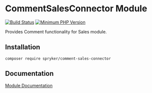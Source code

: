 # CommentSalesConnector Module
[![Build Status](https://travis-ci.org/spryker/comment-sales-connector.svg)](https://travis-ci.org/spryker/comment-sales-connector)
[![Minimum PHP Version](https://img.shields.io/badge/php-%3E%3D%207.2-8892BF.svg)](https://php.net/)

Provides Comment functionality for Sales module.

## Installation

```
composer require spryker/comment-sales-connector
```

## Documentation

[Module Documentation](https://academy.spryker.com/developing_with_spryker/module_guide/content_management/cms_block/cms_block.html)
